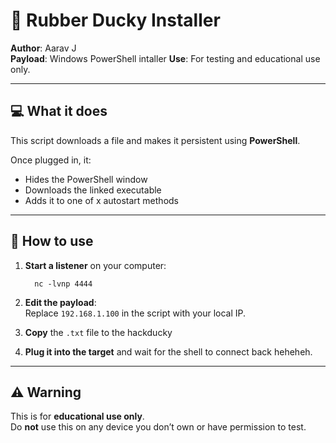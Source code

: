 # 🦆 Rubber Ducky Installer

**Author**: Aarav J  
**Payload**: Windows PowerShell intaller 
**Use**: For testing and educational use only.

---

## 💻 What it does

This script downloads a file and makes it persistent using **PowerShell**.

Once plugged in, it:
- Hides the PowerShell window  
- Downloads the linked executable
- Adds it to one of x autostart methods

---

## 🔧 How to use

1. **Start a listener** on your computer:
   ```
     nc -lvnp 4444
   ```


2. **Edit the payload**:  
   Replace `192.168.1.100` in the script with your local IP.

3. **Copy** the `.txt` file to the hackducky  

4. **Plug it into the target** and wait for the shell to connect back heheheh.

---

## ⚠️ Warning

This is for **educational use only**.  
Do **not** use this on any device you don’t own or have permission to test.